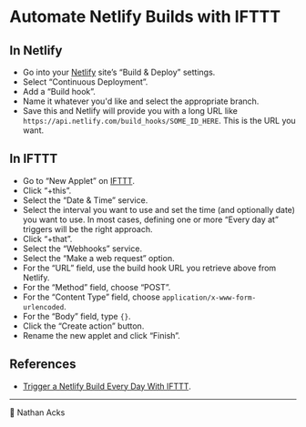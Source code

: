 # Automate Netlify Builds with IFTTT

## In Netlify

* Go into your [Netlify](https://app.netlify.com/) site’s “Build & Deploy” settings.
* Select “Continuous Deployment”.
* Add a “Build hook”.
* Name it whatever you'd like and select the appropriate branch.
* Save this and Netlify will provide you with a long URL like `https://api.netlify.com/build_hooks/SOME_ID_HERE`. This is the URL you want.

## In IFTTT

* Go to “New Applet” on [IFTTT](https://ifttt.com/).
* Click “+this”.
* Select the “Date & Time” service.
* Select the interval you want to use and set the time (and optionally date) you want to use. In most cases, defining one or more “Every day at” triggers will be the right approach.
* Click “+that”.
* Select the “Webhooks” service.
* Select the “Make a web request” option.
* For the “URL” field, use the build hook URL you retrieve above from Netlify.
* For the “Method” field, choose “POST”.
* For the “Content Type” field, choose `application/x-www-form-urlencoded`.
* For the “Body” field, type `{}`.
* Click the “Create action” button.
* Rename the new applet and click “Finish”.

## References

* [Trigger a Netlify Build Every Day With IFTTT](https://www.11ty.dev/docs/quicktips/netlify-ifttt/).

- - - -

👤 Nathan Acks
